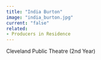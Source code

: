 ```yaml
---
title: "India Burton"
image: "india_burton.jpg"
current: "false"
related:
- Producers in Residence
---
```


Cleveland Public Theatre (2nd Year)

